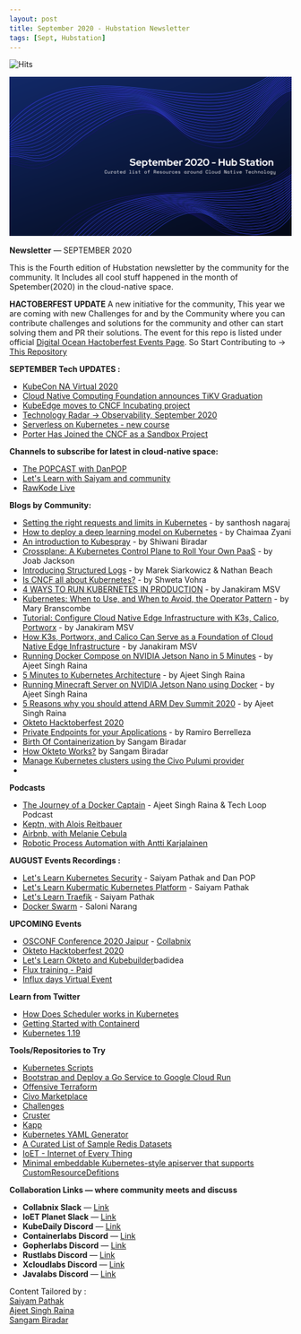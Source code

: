 ```yaml
---
layout: post
title: September 2020 - Hubstation Newsletter 
tags: [Sept, Hubstation]
---
```

![Hits](https://hitcounter.pythonanywhere.com/count/tag.svg?url=https%3A%2F%2Fhubstation.github.io%2Fnewsletter%2F2020%2F09%2F30%2FSeptember.html) 
<br>
                      
![](https://raw.githubusercontent.com/Hubstation/newsletter/master/assets/img/September.png)

**Newsletter** — SEPTEMBER 2020

This is the Fourth edition of Hubstation newsletter by the community for the community.
It Includes all cool stuff happened in the month of Spetember(2020) in the cloud-native space.

**HACTOBERFEST UPDATE**
A new initiative for the community, This year we are coming with new Challenges for and by the Community where you can contribute challenges and solutions for the community and other can start solving them and PR their solutions. The event for this repo is listed under official [Digital Ocean Hactoberfest Events Page](https://organize.mlh.io/participants/events/4454-hactoberfest-challenges-for-all). So Start Contributing to ->
[This Repository](https://github.com/Hubstation/challenges)

**SEPTEMBER Tech UPDATES :**
* [KubeCon NA Virtual 2020](https://events.linuxfoundation.org/kubecon-cloudnativecon-north-america/)
* [Cloud Native Computing Foundation announces TiKV Graduation](https://www.cncf.io/announcements/2020/09/02/cloud-native-computing-foundation-announces-tikv-graduation/)
* [KubeEdge moves to CNCF Incubating project](https://www.cncf.io/blog/2020/09/16/toc-approves-kubeedge-as-incubating-project/)
* [Technology Radar -> Observability, September 2020](https://radar.cncf.io/2020-09-observability)
* [Serverless on Kubernetes - new course](https://www.cncf.io/blog/2020/09/10/new-free-training-course-teaches-fundamentals-of-serverless-on-kubernetes/)
* [Porter Has Joined the CNCF as a Sandbox Project](https://porter.sh/blog/cncf/)


**Channels to subscribe for latest in cloud-native space:**
* [The POPCAST with DanPOP](youtube.com/c/ThePOPCASTPOP)
* [Let's Learn with Saiyam and community](https://youtube.com/saiyam911)
* [RawKode Live](https://www.youtube.com/c/Rawkode/)


**Blogs by Community:**
* [Setting the right requests and limits in Kubernetes](https://learnk8s.io/setting-cpu-memory-limits-requests) - by santhosh nagaraj
* [How to deploy a deep learning model on Kubernetes](https://opensource.com/article/20/9/deep-learning-model-kubernetes) - by Chaimaa Zyani
* [An introduction to Kubespray](https://www.redhat.com/sysadmin/kubespray-deploy-kubernetes) - by Shiwani Biradar
* [Crossplane: A Kubernetes Control Plane to Roll Your Own PaaS](https://thenewstack.io/crossplane-a-kubernetes-control-plane-to-roll-your-own-paas/) - by Joab Jackson
* [Introducing Structured Logs](https://kubernetes.io/blog/2020/09/04/kubernetes-1-19-introducing-structured-logs/) - by Marek Siarkowicz & Nathan Beach
* [Is CNCF all about Kubernetes?](https://medium.com/@shweta.vohra/is-cncf-all-about-kubernetes-9809fc1dba30?sk=a1c6ca932a3d83fa5505e8d2adf0170a) - by Shweta Vohra
* [4 WAYS TO RUN KUBERNETES IN PRODUCTION](https://thenewstack.io/4-ways-to-run-kubernetes-in-production/) - by Janakiram MSV
* [Kubernetes: When to Use, and When to Avoid, the Operator Pattern](https://thenewstack.io/kubernetes-when-to-use-and-when-to-avoid-the-operator-pattern/) - by Mary Branscombe
* [Tutorial: Configure Cloud Native Edge Infrastructure with K3s, Calico, Portworx](https://thenewstack.io/tutorial-configure-cloud-native-edge-infrastructure-with-k3s-calico-portworx/) - by Janakiram MSV
* [How K3s, Portworx, and Calico Can Serve as a Foundation of Cloud Native Edge Infrastructure](https://thenewstack.io/how-k3s-portworx-and-calico-can-serve-as-a-foundation-of-cloud-native-edge-infrastructure/) - by Janakiram MSV
* [Running Docker Compose on NVIDIA Jetson Nano in 5 Minutes](https://collabnix.com/running-docker-compose-on-nvidia-jetson-nano-in-5-minutes/) - by Ajeet Singh Raina
* [5 Minutes to Kubernetes Architecture](https://collabnix.com/5-minutes-to-kubernetes-architecture/) - by Ajeet Singh Raina
* [Running Minecraft Server on NVIDIA Jetson Nano using Docker](https://www.linkedin.com/pulse/running-minecraft-server-jetson-nano-using-docker-ajeet-singh-raina/?published=t) - by Ajeet Singh Raina
* [5 Reasons why you should attend ARM Dev Summit 2020](https://collabnix.com/5-reasons-to-attend-arm-dev-summit-2020/) - by Ajeet Singh Raina
* [Okteto Hacktoberfest 2020 ](https://okteto.com/blog/hacktoberfest-2020/)
* [Private Endpoints for your Applications](https://okteto.com/blog/private-endpoints-for-your-applications/) - by Ramiro Berrelleza
* [Birth Of Containerization ](https://containerlabs.kubedaily.com/Birth_of_Containerization/README.html) by Sangam Biradar
* [How Okteto Works?](https://containerlabs.kubedaily.com/Okteto/intro-okteto.html) by Sangam Biradar
* [Manage Kubernetes clusters using the Civo Pulumi provider](https://www.civo.com/learn/kubernetes-clusters-using-the-civo-pulumi-provider)
* 

**Podcasts**

* [The Journey of a Docker Captain](https://www.listennotes.com/podcasts/the-techloop-podcast/ep02-ajeet-singh-raina-the-5wofVLvl6qd/) - Ajeet Singh Raina & Tech Loop Podcast
* [Keptn, with Alois Reitbauer](https://kubernetespodcast.com/episode/119-keptn/)
* [Airbnb, with Melanie Cebula](https://kubernetespodcast.com/episode/120-airbnb/)
* [Robotic Process Automation with Antti Karjalainen](https://softwareengineeringdaily.com/2020/09/04/robotic-process-automation-with-antti-karjalainen/)

**AUGUST Events Recordings :**
* [Let's Learn Kubernetes Security](https://youtu.be/VjlvS-qiz_U) - Saiyam Pathak and Dan POP
* [Let's Learn Kubermatic Kubernetes Platform](https://youtu.be/4jvKSe1Lkv8) - Saiyam Pathak
* [Let's Learn Traefik](https://youtu.be/uUZ2RBZGZK4) - Saiyam Pathak
* [Docker Swarm](https://youtu.be/6aKWxxa5-TA) - Saloni Narang

**UPCOMING Events**
* [OSCONF Conference 2020 Jaipur](https://www.youtube.com/watch?v=RVToPqD5VIA) - [Collabnix](https://twitter.com/collabnix)
* [Okteto Hacktoberfest 2020](https://www.meetup.com/Okteto-Bangalore/events/273600888/)
* [Let's Learn Okteto and Kubebuilder](https://youtu.be/FT_DLEhmOWs)badidea
* [Flux training - Paid](https://www.influxdays.com/virtual-experience-2020/flux-training/?utm_campaign=influxdays&utm_medium=social&utm_source=aces&utm_content=saiyampathak)
* [Influx days Virtual Event](https://www.influxdays.com/virtual-experience-2020/register-virtual-conference/?utm_campaign=influxdays&utm_medium=social&utm_source=aces&utm_content=saiyampathak)

**Learn from Twitter**
* [How Does Scheduler works in Kubernetes](https://twitter.com/danielepolencic/status/1309090938673868801?s=20)
* [Getting Started with Containerd](https://twitter.com/dims/status/1308398002873266177?s=20)
* [Kubernetes 1.19](https://twitter.com/learnk8s/status/1302939982584139777?s=20)


**Tools/Repositories to Try**
* [Kubernetes Scripts](https://github.com/eldada/kubernetes-scripts?utm_sq=ghrsi1sa8t#start-a-shell-in-a-temporary-pod)
* [Bootstrap and Deploy a Go Service to Google Cloud Run](https://gist.github.com/wietsevenema/7570f9e9aa2e7f56bced1cfa36d98fa1)
* [Offensive Terraform](https://offensive-terraform.github.io/)
* [Civo Marketplace](https://github.com/civo/kubernetes-marketplace)
* [Challenges](https://github.com/Hubstation/challenges)
* [Cruster](https://cruster.io/)
* [Kapp](https://get-kapp.io/)
* [Kubernetes YAML Generator](https://k8syaml.com/)
* [A Curated List of Sample Redis Datasets](https://github.com/Redis-Developer/redis-datasets)
* [IoET - Internet of Every Thing](https://github.com/collabnix/ioetplanet)
* [Minimal embeddable Kubernetes-style apiserver that supports CustomResourceDefitions](https://github.com/thetirefire/badidea)

**Collaboration Links — where community meets and discuss**
* **Collabnix Slack** —
[Link](https://launchpass.com/collabnix)
* **IoET Planet Slack** —
[Link](https://launchpass.com/ioetplanet)
* **KubeDaily Discord** — [Link](https://discord.gg/rEvr7vq)
* **Containerlabs Discord** — [Link](https://discord.gg/rEvr7vq)
* **Gopherlabs Discord** — [Link](https://discord.gg/S3GtFvT)
* **Rustlabs Discord** — [Link](https://discord.gg/aU3yAmF)
* **Xcloudlabs Discord** — [Link](https://discord.gg/QEcu7yK)
* **Javalabs Discord** — [Link](https://discord.gg/UJjFhAE)



Content Tailored by :<br> [Saiyam Pathak](https://twitter.com/SaiyamPathak)<br>
[Ajeet Singh Raina](https://twitter.com/ajeetsraina)<br> [Sangam
Biradar](https://linktr.ee/sangambiradar)
